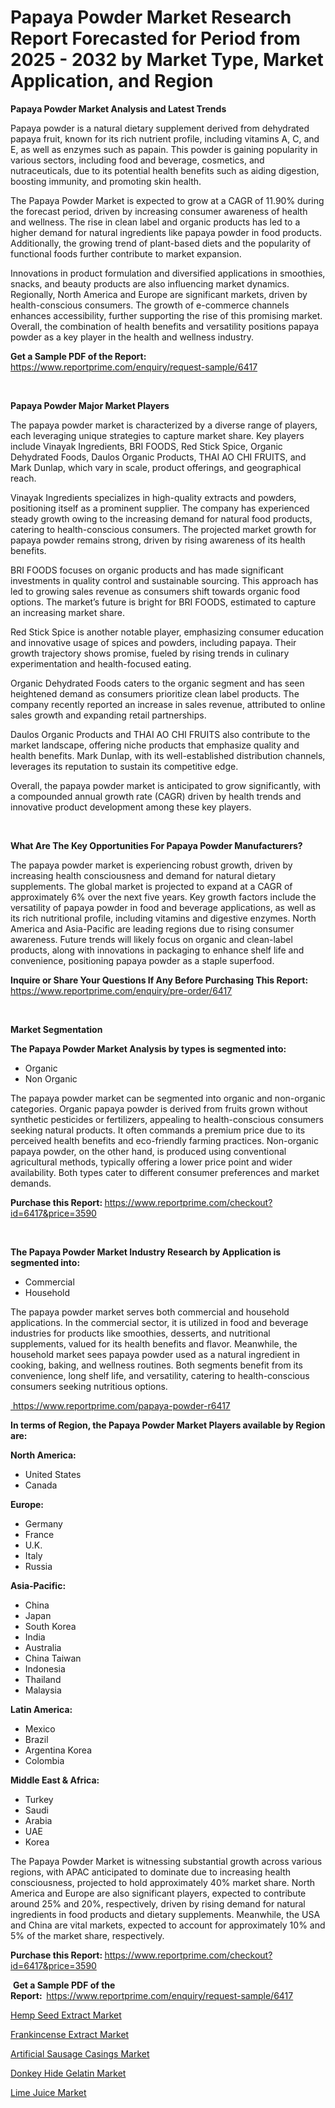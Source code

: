 <p><h1>Papaya Powder Market Research Report Forecasted for Period from 2025 -  2032 by Market Type, Market Application, and Region</h1></p><p><strong>Papaya Powder Market Analysis and Latest Trends</strong></p>
<p><p>Papaya powder is a natural dietary supplement derived from dehydrated papaya fruit, known for its rich nutrient profile, including vitamins A, C, and E, as well as enzymes such as papain. This powder is gaining popularity in various sectors, including food and beverage, cosmetics, and nutraceuticals, due to its potential health benefits such as aiding digestion, boosting immunity, and promoting skin health.</p><p>The Papaya Powder Market is expected to grow at a CAGR of 11.90% during the forecast period, driven by increasing consumer awareness of health and wellness. The rise in clean label and organic products has led to a higher demand for natural ingredients like papaya powder in food products. Additionally, the growing trend of plant-based diets and the popularity of functional foods further contribute to market expansion.</p><p>Innovations in product formulation and diversified applications in smoothies, snacks, and beauty products are also influencing market dynamics. Regionally, North America and Europe are significant markets, driven by health-conscious consumers. The growth of e-commerce channels enhances accessibility, further supporting the rise of this promising market. Overall, the combination of health benefits and versatility positions papaya powder as a key player in the health and wellness industry.</p></p>
<p><strong>Get a Sample PDF of the Report:&nbsp;</strong> <a href="https://www.reportprime.com/enquiry/request-sample/6417?utm_campaign=1871&utm_medium=2&utm_source=Github&utm_content=ia&utm_term=19032025&utm_id=papaya-powder">https://www.reportprime.com/enquiry/request-sample/6417</a></p>
<p>&nbsp;</p>
<p><strong>Papaya Powder Major Market Players</strong></p>
<p><p>The papaya powder market is characterized by a diverse range of players, each leveraging unique strategies to capture market share. Key players include Vinayak Ingredients, BRI FOODS, Red Stick Spice, Organic Dehydrated Foods, Daulos Organic Products, THAI AO CHI FRUITS, and Mark Dunlap, which vary in scale, product offerings, and geographical reach.</p><p>Vinayak Ingredients specializes in high-quality extracts and powders, positioning itself as a prominent supplier. The company has experienced steady growth owing to the increasing demand for natural food products, catering to health-conscious consumers. The projected market growth for papaya powder remains strong, driven by rising awareness of its health benefits.</p><p>BRI FOODS focuses on organic products and has made significant investments in quality control and sustainable sourcing. This approach has led to growing sales revenue as consumers shift towards organic food options. The market’s future is bright for BRI FOODS, estimated to capture an increasing market share.</p><p>Red Stick Spice is another notable player, emphasizing consumer education and innovative usage of spices and powders, including papaya. Their growth trajectory shows promise, fueled by rising trends in culinary experimentation and health-focused eating.</p><p>Organic Dehydrated Foods caters to the organic segment and has seen heightened demand as consumers prioritize clean label products. The company recently reported an increase in sales revenue, attributed to online sales growth and expanding retail partnerships.</p><p>Daulos Organic Products and THAI AO CHI FRUITS also contribute to the market landscape, offering niche products that emphasize quality and health benefits. Mark Dunlap, with its well-established distribution channels, leverages its reputation to sustain its competitive edge.</p><p>Overall, the papaya powder market is anticipated to grow significantly, with a compounded annual growth rate (CAGR) driven by health trends and innovative product development among these key players.</p></p>
<p>&nbsp;</p>
<p><strong>What Are The Key Opportunities For Papaya Powder Manufacturers?</strong></p>
<p><p>The papaya powder market is experiencing robust growth, driven by increasing health consciousness and demand for natural dietary supplements. The global market is projected to expand at a CAGR of approximately 6% over the next five years. Key growth factors include the versatility of papaya powder in food and beverage applications, as well as its rich nutritional profile, including vitamins and digestive enzymes. North America and Asia-Pacific are leading regions due to rising consumer awareness. Future trends will likely focus on organic and clean-label products, along with innovations in packaging to enhance shelf life and convenience, positioning papaya powder as a staple superfood.</p></p>
<p><strong>Inquire or Share Your Questions If Any Before Purchasing This Report:</strong> <a href="https://www.reportprime.com/enquiry/pre-order/6417?utm_campaign=1871&utm_medium=2&utm_source=Github&utm_content=ia&utm_term=19032025&utm_id=papaya-powder">https://www.reportprime.com/enquiry/pre-order/6417</a></p>
<p>&nbsp;</p>
<p><strong>Market Segmentation</strong></p>
<p><strong>The Papaya Powder Market Analysis by types is segmented into:</strong></p>
<p><ul><li>Organic</li><li>Non Organic</li></ul></p>
<p><p>The papaya powder market can be segmented into organic and non-organic categories. Organic papaya powder is derived from fruits grown without synthetic pesticides or fertilizers, appealing to health-conscious consumers seeking natural products. It often commands a premium price due to its perceived health benefits and eco-friendly farming practices. Non-organic papaya powder, on the other hand, is produced using conventional agricultural methods, typically offering a lower price point and wider availability. Both types cater to different consumer preferences and market demands.</p></p>
<p><strong>Purchase this Report:&nbsp;</strong><a href="https://www.reportprime.com/checkout?id=6417&price=3590&utm_campaign=1871&utm_medium=2&utm_source=Github&utm_content=ia&utm_term=19032025&utm_id=papaya-powder">https://www.reportprime.com/checkout?id=6417&price=3590</a></p>
<p>&nbsp;</p>
<p><strong>The Papaya Powder Market Industry Research by Application is segmented into:</strong></p>
<p><ul><li>Commercial</li><li>Household</li></ul></p>
<p><p>The papaya powder market serves both commercial and household applications. In the commercial sector, it is utilized in food and beverage industries for products like smoothies, desserts, and nutritional supplements, valued for its health benefits and flavor. Meanwhile, the household market sees papaya powder used as a natural ingredient in cooking, baking, and wellness routines. Both segments benefit from its convenience, long shelf life, and versatility, catering to health-conscious consumers seeking nutritious options.</p></p>
<p><a href="https://www.reportprime.com/papaya-powder-r6417?utm_campaign=1871&utm_medium=2&utm_source=Github&utm_content=ia&utm_term=19032025&utm_id=papaya-powder">&nbsp;https://www.reportprime.com/papaya-powder-r6417</a></p>
<p><strong>In terms of Region, the Papaya Powder Market Players available by Region are:</strong></p>
<p>
    <p> <strong> North America: </strong>
        <ul>
            <li>United States</li>
            <li>Canada</li>
        </ul>
        </p> 
    <p> <strong> Europe: </strong>
        <ul>
            <li>Germany</li>
            <li>France</li>
            <li>U.K.</li>
            <li>Italy</li>
            <li>Russia</li>
        </ul>
        </p> 
    <p> <strong> Asia-Pacific: </strong>
        <ul>
            <li>China</li>
            <li>Japan</li>
            <li>South Korea</li>
            <li>India</li>
            <li>Australia</li>
            <li>China Taiwan</li>
            <li>Indonesia</li>
            <li>Thailand</li>
            <li>Malaysia</li>
        </ul>
        </p> 
    <p> <strong> Latin America: </strong>
        <ul>
            <li>Mexico</li>
            <li>Brazil</li>
            <li>Argentina Korea</li>
            <li>Colombia</li>
        </ul>
        </p> 
    <p> <strong> Middle East & Africa: </strong>
        <ul>
            <li>Turkey</li>
            <li>Saudi</li>
            <li>Arabia</li>
            <li>UAE</li>
            <li>Korea</li>
        </ul>
    </p>
    </p>
<p><p>The Papaya Powder Market is witnessing substantial growth across various regions, with APAC anticipated to dominate due to increasing health consciousness, projected to hold approximately 40% market share. North America and Europe are also significant players, expected to contribute around 25% and 20%, respectively, driven by rising demand for natural ingredients in food products and dietary supplements. Meanwhile, the USA and China are vital markets, expected to account for approximately 10% and 5% of the market share, respectively.</p></p>
<p><strong>Purchase this Report: </strong><a href="https://www.reportprime.com/checkout?id=6417&price=3590&utm_campaign=1871&utm_medium=2&utm_source=Github&utm_content=ia&utm_term=19032025&utm_id=papaya-powder">https://www.reportprime.com/checkout?id=6417&price=3590</a></p>
<p>&nbsp;<strong>Get a Sample PDF of the Report:&nbsp;&nbsp;</strong><a href="https://www.reportprime.com/enquiry/request-sample/6417?utm_campaign=1871&utm_medium=2&utm_source=Github&utm_content=ia&utm_term=19032025&utm_id=papaya-powder">https://www.reportprime.com/enquiry/request-sample/6417</a></p>
<p><strong></strong></p>
<p><p><a href="https://github.com/larotnanonhx/Market-Research-Report-List-1/blob/main/hemp-seed-extract-market.md?utm_campaign=1871&utm_medium=2&utm_source=Github&utm_content=ia&utm_term=19032025&utm_id=papaya-powder">Hemp Seed Extract Market</a></p><p><a href="https://github.com/bibzmuiko/Market-Research-Report-List-1/blob/main/frankincense-extract-market.md?utm_campaign=1871&utm_medium=2&utm_source=Github&utm_content=ia&utm_term=19032025&utm_id=papaya-powder">Frankincense Extract Market</a></p><p><a href="https://github.com/ikokwuihepa/Market-Research-Report-List-1/blob/main/artificial-sausage-casings-market.md?utm_campaign=1871&utm_medium=2&utm_source=Github&utm_content=ia&utm_term=19032025&utm_id=papaya-powder">Artificial Sausage Casings Market</a></p><p><a href="https://github.com/linnuripat/Market-Research-Report-List-1/blob/main/donkey-hide-gelatin-market.md?utm_campaign=1871&utm_medium=2&utm_source=Github&utm_content=ia&utm_term=19032025&utm_id=papaya-powder">Donkey Hide Gelatin Market</a></p><p><a href="https://github.com/borsiflorsfa/Market-Research-Report-List-1/blob/main/lime-juice-market.md?utm_campaign=1871&utm_medium=2&utm_source=Github&utm_content=ia&utm_term=19032025&utm_id=papaya-powder">Lime Juice Market</a></p></p>